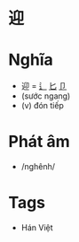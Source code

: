 # 迎

# Nghĩa
* 迎 = [辶](辶.md) [匕](匕.md) [卩](卩.md)
* (sước ngang)
* (v) đón tiếp

# Phát âm
* /nghênh/

# Tags
* Hán Việt

<script>window.HANZI_FIELD='迎';</script>
